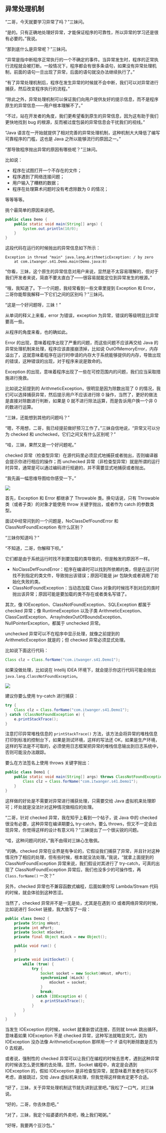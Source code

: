 ## 异常处理机制

“二哥，今天就要学习异常了吗？”三妹问。

“是的。只有正确地处理好异常，才能保证程序的可靠性，所以异常的学习还是很有必要的。”我说。

“那到底什么是异常呢？”三妹问。

“异常是指中断程序正常执行的一个不确定的事件。当异常发生时，程序的正常执行流程就会被打断。一般情况下，程序都会有很多条语句，如果没有异常处理机制，前面的语句一旦出现了异常，后面的语句就没办法继续执行了。”

“有了异常处理机制后，程序在发生异常的时候就不会中断，我们可以对异常进行捕获，然后改变程序执行的流程。”

“除此之外，异常处理机制可以保证我们向用户提供友好的提示信息，而不是程序原生的异常信息——用户根本理解不了。”

“不过，站在开发者的角度，我们更希望看到原生的异常信息，因为这有助于我们更快地找到 bug 的根源，反而被过度包装的异常信息会干扰我们的视线。”

“Java 语言在一开始就提供了相对完善的异常处理机制，这种机制大大降低了编写可靠程序的门槛，这也是 Java 之所以能够流行的原因之一。”

“那导致程序抛出异常的原因有哪些呢？”三妹问。

比如说：

- 程序在试图打开一个不存在的文件；
- 程序遇到了网络连接问题；
- 用户输入了糟糕的数据；
- 程序在处理算术问题时没有考虑除数为 0 的情况；

等等等等。

挑个最简单的原因来说吧。

```java
public class Demo {
    public static void main(String[] args) {
        System.out.println(10/0);
    }
}
```

这段代码在运行的时候抛出的异常信息如下所示：

```
Exception in thread "main" java.lang.ArithmeticException: / by zero
	at com.itwanger.s41.Demo.main(Demo.java:8)
```

“你看，三妹，这个原生的异常信息对用户来说，显然是不太容易理解的，但对于我们开发者来说，简直不要太直白了——很容易就能定位到异常发生的根源。”

“哦，我知道了。下一个问题，我经常看到一些文章里提到 Exception 和 Error，二哥你能帮我解释一下它们之间的区别吗？”三妹问。

“这是一个好问题呀，三妹！”

从单词的释义上来看，error 为错误，exception 为异常，错误的等级明显比异常要高一些。

从程序的角度来看，也的确如此。

Error 的出现，意味着程序出现了严重的问题，而这些问题不应该再交给 Java 的异常处理机制来处理，程序应该直接崩溃掉，比如说 OutOfMemoryError，内存溢出了，这就意味着程序在运行时申请的内存大于系统能够提供的内存，导致出现的错误，这种错误的出现，对于程序来说是致命的。

Exception 的出现，意味着程序出现了一些在可控范围内的问题，我们应当采取措施进行挽救。

比如说之前提到的 ArithmeticException，很明显是因为除数出现了 0 的情况，我们可以选择捕获异常，然后提示用户不应该进行除 0 操作，当然了，更好的做法是直接对除数进行判断，如果是 0 就不进行除法运算，而是告诉用户换一个非 0 的数进行运算。

“三妹，还能想到其他的问题吗？”

“嗯，不用想，二哥，我已经提前做好预习工作了。”三妹自信地说，“异常又可以分为 checked 和 unchecked，它们之间又有什么区别呢？”

“哇，三妹，果然又是一个好问题呢。”

checked 异常（检查型异常）在源代码里必须显式地捕获或者抛出，否则编译器会提示你进行相应的操作；而 unchecked 异常（非检查型异常）就是所谓的运行时异常，通常是可以通过编码进行规避的，并不需要显式地捕获或者抛出。

“我先画一幅思维导图给你感受一下。”

![](https://upload-images.jianshu.io/upload_images/1179389-01aeee263b511caf.png?imageMogr2/auto-orient/strip%7CimageView2/2/w/1240)

首先，Exception 和 Error 都继承了 Throwable 类。换句话说，只有 Throwable 类（或者子类）的对象才能使用 throw 关键字抛出，或者作为 catch 的参数类型。

面试中经常问到的一个问题是，NoClassDefFoundError 和 ClassNotFoundException 有什么区别？

“三妹你知道吗？”

“不知道，二哥，你解释下呗。”

它们都是由于系统运行时找不到要加载的类导致的，但是触发的原因不一样。

- NoClassDefFoundError：程序在编译时可以找到所依赖的类，但是在运行时找不到指定的类文件，导致抛出该错误；原因可能是 jar 包缺失或者调用了初始化失败的类。
- ClassNotFoundException：当动态加载 Class 对象的时候找不到对应的类时抛出该异常；原因可能是要加载的类不存在或者类名写错了。


其次，像 IOException、ClassNotFoundException、SQLException 都属于 checked 异常；像 RuntimeException 以及子类 ArithmeticException、ClassCastException、ArrayIndexOutOfBoundsException、NullPointerException，都属于 unchecked 异常。

unchecked 异常可以不在程序中显示处理，就像之前提到的 ArithmeticException 就是的；但 checked 异常必须显式处理。

比如说下面这行代码：

```java
Class clz = Class.forName("com.itwanger.s41.Demo1");
```

如果没做处理，比如说在 Intellij IDEA 环境下，就会提示你这行代码可能会抛出 `java.lang.ClassNotFoundException`。

![](https://upload-images.jianshu.io/upload_images/1179389-a60ca044b8d0e65e.png?imageMogr2/auto-orient/strip%7CimageView2/2/w/1240)

建议你要么使用 try-catch 进行捕获：

```java
try {
    Class clz = Class.forName("com.itwanger.s41.Demo1");
} catch (ClassNotFoundException e) {
    e.printStackTrace();
}
```

注意打印异常堆栈信息的 `printStackTrace()` 方法，该方法会将异常的堆栈信息打印到标准的控制台下，如果是测试环境，这样的写法还 OK，如果是生产环境，这样的写法是不可取的，必须使用日志框架把异常的堆栈信息输出到日志系统中，否则可能没办法跟踪。

要么在方法签名上使用 throws 关键字抛出：

```java
public class Demo1 {
    public static void main(String[] args) throws ClassNotFoundException {
        Class clz = Class.forName("com.itwanger.s41.Demo1");
    }
}
```

这样做的好处是不需要对异常进行捕获处理，只需要交给 Java 虚拟机来处理即可；坏处就是没法针对这种情况做相应的处理。

“二哥，针对 checked 异常，我在知乎上看到一个帖子，说 Java 中的 checked 很没有必要，这种异常在编译期要么 try-catch，要么 throws，但又不一定会出现异常，你觉得这样的设计有意义吗？”三妹提出了一个很尖锐的问题。

“哇，这种问题问的好。”我不由得对三妹心生敬佩。

“的确，checked 异常在业界是有争论的，它假设我们捕获了异常，并且针对这种情况作了相应的处理，但有些时候，根本就没法处理。”我说，“就拿上面提到的 ClassNotFoundException 异常来说，我们假设对其进行了 try-catch，可真的出现了 ClassNotFoundException 异常后，我们也没多少的可操作性，再 `Class.forName()` 一次？”

另外，checked 异常也不兼容函数式编程，后面如果你写 Lambda/Stream 代码的时候，就会体验到这种苦涩。

当然了，checked 异常并不是一无是处，尤其是在遇到 IO 或者网络异常的时候，比如说进行 Socket 链接，我大致写了一段：

```java
public class Demo2 {
    private String mHost;
    private int mPort;
    private Socket mSocket;
    private final Object mLock = new Object();

    public void run() {
    }

    private void initSocket() {
        while (true) {
            try {
                Socket socket = new Socket(mHost, mPort);
                synchronized (mLock) {
                    mSocket = socket;
                }
                break;
            } catch (IOException e) {
                e.printStackTrace();
            }
        }
    }
}
```

当发生 IOException 的时候，socket 就重新尝试连接，否则就 break 跳出循环。意味着如果 IOException 不是 checked 异常，这种写法就略显突兀，因为 IOException 没办法像 ArithmeticException 那样用一个 if 语句判断除数是否为 0 去规避。

或者说，强制性的 checked 异常可以让我们在编程的时候去思考，遇到这种异常的时候该怎么更优雅的去处理。显然，Socket 编程中，肯定是会遇到 IOException 的，假如 IOException 是非检查型异常，就意味着开发者也可以不考虑，直接跳过，交给 Java 虚拟机来处理，但我觉得这样做肯定更不合适。

“好了，三妹，关于异常处理机制这节就先讲到这里吧。”我松了一口气，对三妹说。

“好的，二哥，你去休息吧。”

“对了，三妹，我定个姑婆婆的外卖吧，晚上我们喝粥。”

“好呀，我要两个豆沙包。”

